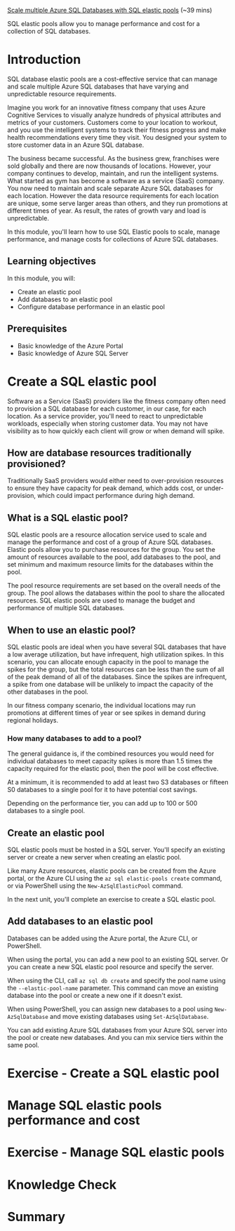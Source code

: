[Scale multiple Azure SQL Databases with SQL elastic pools](https://docs.microsoft.com/en-us/learn/modules/scale-sql-databases-elastic-pools/) (~39 mins)

SQL elastic pools allow you to manage performance and cost for a collection of SQL databases.

# Introduction

SQL database elastic pools are a cost-effective service that can manage and scale multiple Azure SQL databases that have varying and unpredictable resource requirements.

Imagine you work for an innovative fitness company that uses Azure Cognitive Services to visually analyze hundreds of physical attributes and metrics of your customers. Customers come to your location to workout, and you use the intelligent systems to track their fitness progress and make health recommendations every time they visit. You designed your system to store customer data in an Azure SQL database.

The business became successful. As the business grew, franchises were sold globally and there are now thousands of locations. However, your company continues to develop, maintain, and run the intelligent systems. What started as gym has become a software as a service (SaaS) company. You now need to maintain and scale separate Azure SQL databases for each location. However the data resource requirements for each location are unique, some serve larger areas than others, and they run promotions at different times of year. As result, the rates of growth vary and load is unpredictable.

In this module, you'll learn how to use SQL Elastic pools to scale, manage performance, and manage costs for collections of Azure SQL databases.

## Learning objectives

In this module, you will:

- Create an elastic pool
- Add databases to an elastic pool
- Configure database performance in an elastic pool

## Prerequisites

- Basic knowledge of the Azure Portal
- Basic knowledge of Azure SQL Server

# Create a SQL elastic pool

Software as a Service (SaaS) providers like the fitness company often need to provision a SQL database for each customer, in our case, for each location. As a service provider, you'll need to react to unpredictable workloads, especially when storing customer data. You may not have visibility as to how quickly each client will grow or when demand will spike.

## How are database resources traditionally provisioned?

Traditionally SaaS providers would either need to over-provision resources to ensure they have capacity for peak demand, which adds cost, or under-provision, which could impact performance during high demand.

## What is a SQL elastic pool?

SQL elastic pools are a resource allocation service used to scale and manage the performance and cost of a group of Azure SQL databases. Elastic pools allow you to purchase resources for the group. You set the amount of resources available to the pool, add databases to the pool, and set minimum and maximum resource limits for the databases within the pool.

The pool resource requirements are set based on the overall needs of the group. The pool allows the databases within the pool to share the allocated resources. SQL elastic pools are used to manage the budget and performance of multiple SQL databases.

## When to use an elastic pool?

SQL elastic pools are ideal when you have several SQL databases that have a low average utilization, but have infrequent, high utilization spikes. In this scenario, you can allocate enough capacity in the pool to manage the spikes for the group, but the total resources can be less than the sum of all of the peak demand of all of the databases. Since the spikes are infrequent, a spike from one database will be unlikely to impact the capacity of the other databases in the pool.

In our fitness company scenario, the individual locations may run promotions at different times of year or see spikes in demand during regional holidays.

### How many databases to add to a pool?

The general guidance is, if the combined resources you would need for individual databases to meet capacity spikes is more than 1.5 times the capacity required for the elastic pool, then the pool will be cost effective.

At a minimum, it is recommended to add at least two S3 databases or fifteen S0 databases to a single pool for it to have potential cost savings.

Depending on the performance tier, you can add up to 100 or 500 databases to a single pool.

## Create an elastic pool

SQL elastic pools must be hosted in a SQL server. You'll specify an existing server or create a new server when creating an elastic pool.

Like many Azure resources, elastic pools can be created from the Azure portal, or the Azure CLI using the `az sql elastic-pools create` command, or via PowerShell using the `New-AzSqlElasticPool` command.

In the next unit, you'll complete an exercise to create a SQL elastic pool.

## Add databases to an elastic pool

Databases can be added using the Azure portal, the Azure CLI, or PowerShell.

When using the portal, you can add a new pool to an existing SQL server. Or you can create a new SQL elastic pool resource and specify the server.

When using the CLI, call `az sql db create` and specify the pool name using the `--elastic-pool-name` parameter. This command can move an existing database into the pool or create a new one if it doesn't exist.

When using PowerShell, you can assign new databases to a pool using `New-AzSqlDatabase` and move existing databases using `Set-AzSqlDatabase`.

You can add existing Azure SQL databases from your Azure SQL server into the pool or create new databases. And you can mix service tiers within the same pool.

# Exercise - Create a SQL elastic pool

# Manage SQL elastic pools performance and cost

# Exercise - Manage SQL elastic pools

# Knowledge Check

# Summary
